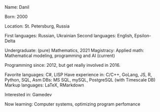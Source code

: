 Name: Danil

Born: 2000

Location: St. Petersburg, Russia

First languages: Russian, Ukrainian
Second languages: English, Epsilon-Delta

Undergraduate: (pure) Mathematics, 2021
Magistracy: Applied math: Mathematical modeling, programming and AI (current)

Programming since: 2012, but get really involved in 2016.

Favorite languages: C#, LISP
Have experience in: C/C++, GoLang, JS, R, Python, SQL, Asm
DBs: MS SQL, mySQL, PostgreSQL (with Timescale DB)
Markup languages: LaTeX, RMarkdown

Interested in: Gamedev

Now learning: Computer systems, optimizing program perfomance
